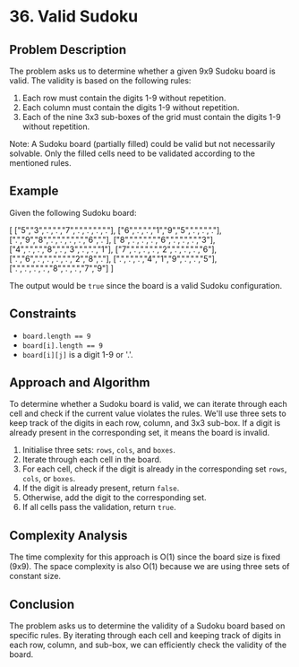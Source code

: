# 36. Valid Sudoku

## Problem Description

The problem asks us to determine whether a given 9x9 Sudoku board is valid. The validity is based on the following rules:

1. Each row must contain the digits 1-9 without repetition.
2. Each column must contain the digits 1-9 without repetition.
3. Each of the nine 3x3 sub-boxes of the grid must contain the digits 1-9 without repetition.

Note: A Sudoku board (partially filled) could be valid but not necessarily solvable. Only the filled cells need to be validated according to the mentioned rules.

## Example

Given the following Sudoku board:

[
["5","3",".",".","7",".",".",".","."],
["6",".",".","1","9","5",".",".","."],
[".","9","8",".",".",".",".","6","."],
["8",".",".",".","6",".",".",".","3"],
["4",".",".","8",".","3",".",".","1"],
["7",".",".",".","2",".",".",".","6"],
[".","6",".",".",".",".","2","8","."],
[".",".",".","4","1","9",".",".","5"],
[".",".",".",".","8",".",".","7","9"]
]


The output would be `true` since the board is a valid Sudoku configuration.

## Constraints

- `board.length == 9`
- `board[i].length == 9`
- `board[i][j]` is a digit 1-9 or '.'.

## Approach and Algorithm

To determine whether a Sudoku board is valid, we can iterate through each cell and check if the current value violates the rules. We'll use three sets to keep track of the digits in each row, column, and 3x3 sub-box. If a digit is already present in the corresponding set, it means the board is invalid.

1. Initialise three sets: `rows`, `cols`, and `boxes`.
2. Iterate through each cell in the board.
3. For each cell, check if the digit is already in the corresponding set `rows`, `cols`, or `boxes`.
4. If the digit is already present, return `false`.
5. Otherwise, add the digit to the corresponding set.
6. If all cells pass the validation, return `true`.

## Complexity Analysis

The time complexity for this approach is O(1) since the board size is fixed (9x9). The space complexity is also O(1) because we are using three sets of constant size.

## Conclusion

The problem asks us to determine the validity of a Sudoku board based on specific rules. By iterating through each cell and keeping track of digits in each row, column, and sub-box, we can efficiently check the validity of the board.

